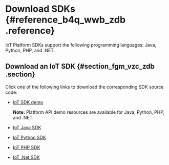 # Download SDKs {#reference_b4q_wwb_zdb .reference}

IoT Platform SDKs support the following programming languages: Java, Python, PHP, and .NET.

## Download an IoT SDK {#section_fgm_vzc_zdb .section}

Click one of the following links to download the corresponding SDK source code:

-   [IoT SDK demo](https://github.com/aliyun/iotx-api-demo)

    **Note:** Platform API demo resources are available for Java, Python, PHP, and .NET.

-   [IoT Java SDK](https://github.com/aliyun/aliyun-openapi-java-sdk/tree/master/aliyun-java-sdk-iot)
-   [IoT Python SDK](https://github.com/aliyun/aliyun-openapi-python-sdk/tree/master/aliyun-python-sdk-iot)
-   [IoT PHP SDK](https://github.com/aliyun/aliyun-openapi-php-sdk/tree/master/aliyun-php-sdk-iot)
-   [IoT .Net SDK](https://github.com/aliyun/aliyun-openapi-net-sdk/tree/master/aliyun-net-sdk-iot)

